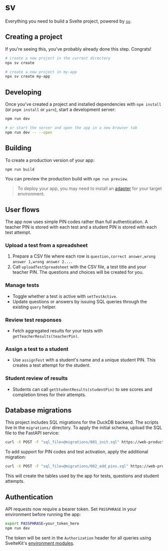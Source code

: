 # sv

Everything you need to build a Svelte project, powered by [`sv`](https://github.com/sveltejs/cli).

## Creating a project

If you're seeing this, you've probably already done this step. Congrats!

```sh
# create a new project in the current directory
npx sv create

# create a new project in my-app
npx sv create my-app
```

## Developing

Once you've created a project and installed dependencies with `npm install` (or `pnpm install` or `yarn`), start a development server:

```sh
npm run dev

# or start the server and open the app in a new browser tab
npm run dev -- --open
```

## Building

To create a production version of your app:

```sh
npm run build
```

You can preview the production build with `npm run preview`.

> To deploy your app, you may need to install an [adapter](https://svelte.dev/docs/kit/adapters) for your target environment.

## User flows

The app now uses simple PIN codes rather than full authentication. A teacher PIN is stored with each test and a student PIN is stored with each test attempt.

### Upload a test from a spreadsheet

1. Prepare a CSV file where each row is `question,correct answer,wrong answer 1,wrong answer 2...`.
2. Call `uploadTestSpreadsheet` with the CSV file, a test title and your teacher PIN. The questions and choices will be created for you.

### Manage tests

- Toggle whether a test is active with `setTestActive`.
- Update questions or answers by issuing SQL queries through the existing `query` helper.

### Review test responses

- Fetch aggregated results for your tests with `getTeacherResults(teacherPin)`.

### Assign a test to a student

- Use `assignTest` with a student's name and a unique student PIN. This creates a test attempt for the student.

### Student review of results

- Students can call `getStudentResults(studentPin)` to see scores and completion times for their attempts.

## Database migrations

This project includes SQL migrations for the DuckDB backend. The scripts live in the `migrations/` directory. To apply the initial schema, upload the SQL file to the FastAPI service:

```sh
curl -X POST -F "sql_file=@migrations/001_init.sql" https://web-production-b1513.up.railway.app/query-file
```

To add support for PIN codes and test activation, apply the additional migration:

```sh
curl -X POST -F "sql_file=@migrations/002_add_pins.sql" https://web-production-b1513.up.railway.app/query-file
```

This will create the tables used by the app for tests, questions and student attempts.

## Authentication

API requests now require a bearer token. Set `PASSPHRASE` in your environment before running the app:

```sh
export PASSPHRASE=your_token_here
npm run dev
```

The token will be sent in the `Authorization` header for all queries using SvelteKit's [environment modules](https://kit.svelte.dev/docs/load#environment).
